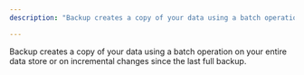 ```yaml
---
description: "Backup creates a copy of your data using a batch operation on your entire data store or on incremental changes since the last full backup."

---
```

Backup creates a copy of your data using a batch operation on your entire data store or on incremental changes since the last full backup.
